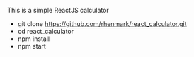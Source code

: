 This is a simple ReactJS calculator

- git clone https://github.com/rhenmark/react_calculator.git
- cd react_calculator
- npm install 
- npm start